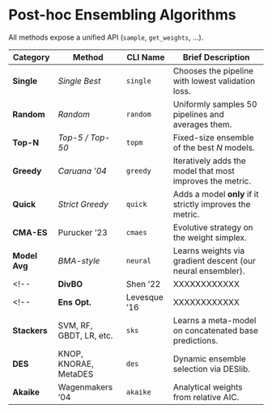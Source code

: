 # Post-hoc Ensembling Algorithms

All methods expose a unified API (`sample`, `get_weights`, …).

| Category     | Method                  | CLI Name      | Brief Description |
|--------------|--------------------------|---------------|-------------------|
| **Single**   | *Single Best*            | `single`      | Chooses the pipeline with lowest validation loss. |
| **Random**   | *Random*                 | `random`      | Uniformly samples 50 pipelines and averages them. |
| **Top-N**    | *Top-5 / Top-50*         | `topm`        | Fixed-size ensemble of the best *N* models. |
| **Greedy**   | *Caruana ’04*            | `greedy`      | Iteratively adds the model that most improves the metric. |
| **Quick**    | *Strict Greedy*          | `quick`       | Adds a model **only** if it strictly improves the metric. |
| **CMA-ES**   | Purucker ’23             | `cmaes`       | Evolutive strategy on the weight simplex. |
| **Model Avg**| *BMA-style*              | `neural`      | Learns weights via gradient descent (our neural ensembler). |
<!-- | **DivBO**    | Shen ’22                 |  XXXXXXXXXXXX | Bayesian Opt. balancing diversity & performance. | -->
<!-- | **Ens Opt.** | Levesque ’16             |  XXXXXXXXXXXX | Replaces ensemble members iteratively via BO. | -->
| **Stackers** | SVM, RF, GBDT, LR, etc.  | `sks`         | Learns a meta-model on concatenated base predictions. |
| **DES**      | KNOP, KNORAE, MetaDES    | `des`         | Dynamic ensemble selection via DESlib. |
| **Akaike**   | Wagenmakers ’04          | `akaike`      | Analytical weights from relative AIC. |

